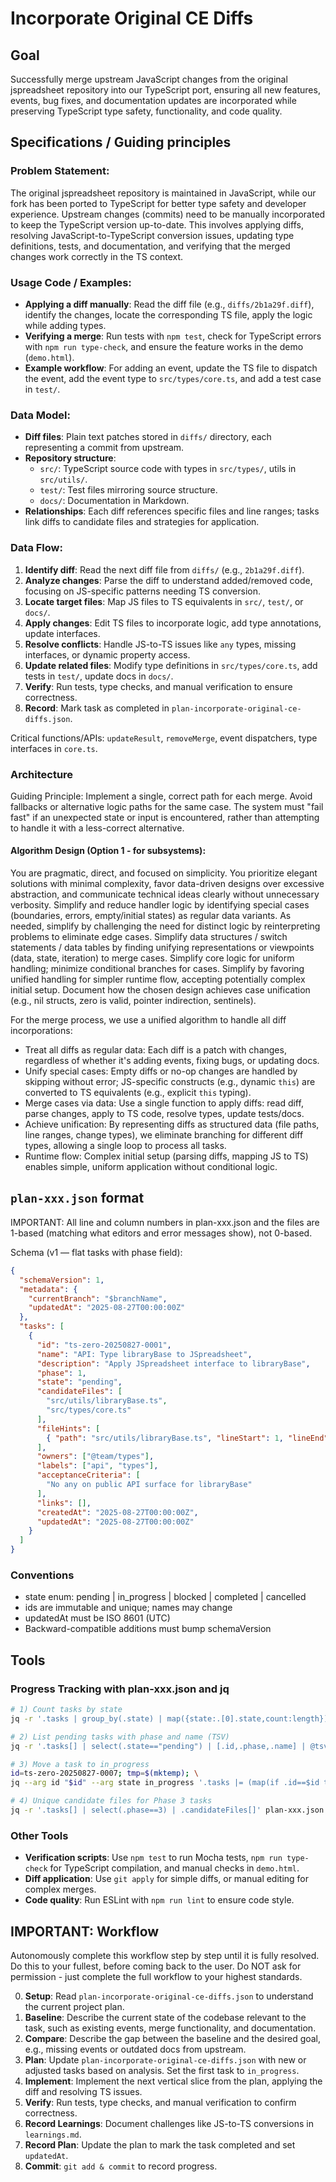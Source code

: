 # Incorporate Original CE Diffs

## Goal

Successfully merge upstream JavaScript changes from the original jspreadsheet repository into our TypeScript port, ensuring all new features, events, bug fixes, and documentation updates are incorporated while preserving TypeScript type safety, functionality, and code quality.

## Specifications / Guiding principles

### Problem Statement:
The original jspreadsheet repository is maintained in JavaScript, while our fork has been ported to TypeScript for better type safety and developer experience. Upstream changes (commits) need to be manually incorporated to keep the TypeScript version up-to-date. This involves applying diffs, resolving JavaScript-to-TypeScript conversion issues, updating type definitions, tests, and documentation, and verifying that the merged changes work correctly in the TS context.

### Usage Code / Examples:
- **Applying a diff manually**: Read the diff file (e.g., `diffs/2b1a29f.diff`), identify the changes, locate the corresponding TS file, apply the logic while adding types.
- **Verifying a merge**: Run tests with `npm test`, check for TypeScript errors with `npm run type-check`, and ensure the feature works in the demo (`demo.html`).
- **Example workflow**: For adding an event, update the TS file to dispatch the event, add the event type to `src/types/core.ts`, and add a test case in `test/`.

### Data Model:
- **Diff files**: Plain text patches stored in `diffs/` directory, each representing a commit from upstream.
- **Repository structure**: 
  - `src/`: TypeScript source code with types in `src/types/`, utils in `src/utils/`.
  - `test/`: Test files mirroring source structure.
  - `docs/`: Documentation in Markdown.
- **Relationships**: Each diff references specific files and line ranges; tasks link diffs to candidate files and strategies for application.

### Data Flow:
1. **Identify diff**: Read the next diff file from `diffs/` (e.g., `2b1a29f.diff`).
2. **Analyze changes**: Parse the diff to understand added/removed code, focusing on JS-specific patterns needing TS conversion.
3. **Locate target files**: Map JS files to TS equivalents in `src/`, `test/`, or `docs/`.
4. **Apply changes**: Edit TS files to incorporate logic, add type annotations, update interfaces.
5. **Resolve conflicts**: Handle JS-to-TS issues like `any` types, missing interfaces, or dynamic property access.
6. **Update related files**: Modify type definitions in `src/types/core.ts`, add tests in `test/`, update docs in `docs/`.
7. **Verify**: Run tests, type checks, and manual verification to ensure correctness.
8. **Record**: Mark task as completed in `plan-incorporate-original-ce-diffs.json`.

Critical functions/APIs: `updateResult`, `removeMerge`, event dispatchers, type interfaces in `core.ts`.

### Architecture
Guiding Principle: Implement a single, correct path for each merge. Avoid fallbacks or alternative logic paths for the same case. The system must "fail fast" if an unexpected state or input is encountered, rather than attempting to handle it with a less-correct alternative.

#### Algorithm Design (Option 1 - for subsystems):
You are pragmatic, direct, and focused on simplicity. You prioritize elegant solutions with minimal complexity, favor data-driven designs over excessive abstraction, and communicate technical ideas clearly without unnecessary verbosity.
Simplify and reduce handler logic by identifying special cases (boundaries, errors, empty/initial states) as regular data variants.
As needed, simplify by challenging the need for distinct logic by reinterpreting problems to eliminate edge cases.
Simplify data structures / switch statements / data tables by finding unifying representations or viewpoints (data, state, iteration) to merge cases.
Simplify core logic for uniform handling; minimize conditional branches for cases.
Simplify by favoring unified handling for simpler runtime flow, accepting potentially complex initial setup.
Document how the chosen design achieves case unification (e.g., nil structs, zero is valid, pointer indirection, sentinels).

For the merge process, we use a unified algorithm to handle all diff incorporations:
- Treat all diffs as regular data: Each diff is a patch with changes, regardless of whether it's adding events, fixing bugs, or updating docs.
- Unify special cases: Empty diffs or no-op changes are handled by skipping without error; JS-specific constructs (e.g., dynamic `this`) are converted to TS equivalents (e.g., explicit `this` typing).
- Merge cases via data: Use a single function to apply diffs: read diff, parse changes, apply to TS code, resolve types, update tests/docs.
- Achieve unification: By representing diffs as structured data (file paths, line ranges, change types), we eliminate branching for different diff types, allowing a single loop to process all tasks.
- Runtime flow: Complex initial setup (parsing diffs, mapping JS to TS) enables simple, uniform application without conditional logic.

## `plan-xxx.json` format

IMPORTANT: All line and column numbers in plan-xxx.json and the files are 1-based (matching what editors and error messages show), not 0-based.

Schema (v1 — flat tasks with phase field):

```json
{
  "schemaVersion": 1,
  "metadata": {
    "currentBranch": "$branchName",
    "updatedAt": "2025-08-27T00:00:00Z"
  },
  "tasks": [
    {
      "id": "ts-zero-20250827-0001",
      "name": "API: Type libraryBase to JSpreadsheet",
      "description": "Apply JSpreadsheet interface to libraryBase",
      "phase": 1,
      "state": "pending",
      "candidateFiles": [
        "src/utils/libraryBase.ts",
        "src/types/core.ts"
      ],
      "fileHints": [
        { "path": "src/utils/libraryBase.ts", "lineStart": 1, "lineEnd": 60 }
      ],
      "owners": ["@team/types"],
      "labels": ["api", "types"],
      "acceptanceCriteria": [
        "No any on public API surface for libraryBase"
      ],
      "links": [],
      "createdAt": "2025-08-27T00:00:00Z",
      "updatedAt": "2025-08-27T00:00:00Z"
    }
  ]
}
```

### Conventions

- state enum: pending | in_progress | blocked | completed | cancelled
- ids are immutable and unique; names may change
- updatedAt must be ISO 8601 (UTC)
- Backward-compatible additions must bump schemaVersion

## Tools

### Progress Tracking with plan-xxx.json and jq

```bash
# 1) Count tasks by state
jq -r '.tasks | group_by(.state) | map({state:.[0].state,count:length})[] | "\(.state): \(.count)"' plan-xxx.json

# 2) List pending tasks with phase and name (TSV)
jq -r '.tasks[] | select(.state=="pending") | [.id,.phase,.name] | @tsv' plan-xxx.json

# 3) Move a task to in_progress
id=ts-zero-20250827-0007; tmp=$(mktemp); \
jq --arg id "$id" --arg state in_progress '.tasks |= (map(if .id==$id then .state=$state else . end))' plan-xxx.json > "$tmp" && mv "$tmp" plan-xxx.json

# 4) Unique candidate files for Phase 3 tasks
jq -r '.tasks[] | select(.phase==3) | .candidateFiles[]' plan-xxx.json | sort -u
```

### Other Tools
- **Verification scripts**: Use `npm test` to run Mocha tests, `npm run type-check` for TypeScript compilation, and manual checks in `demo.html`.
- **Diff application**: Use `git apply` for simple diffs, or manual editing for complex merges.
- **Code quality**: Run ESLint with `npm run lint` to ensure code style.

## IMPORTANT: Workflow

Autonomously complete this workflow step by step until it is fully resolved. Do this to your fullest, before coming back to the user. Do NOT ask for permission - just complete the full workflow to your highest standards.

0. **Setup**: Read `plan-incorporate-original-ce-diffs.json` to understand the current project plan.
1. **Baseline**: Describe the current state of the codebase relevant to the task, such as existing events, merge functionality, and documentation.
2. **Compare**: Describe the gap between the baseline and the desired goal, e.g., missing events or outdated docs from upstream.
3. **Plan**: Update `plan-incorporate-original-ce-diffs.json` with new or adjusted tasks based on analysis. Set the first task to `in_progress`.
4. **Implement**: Implement the next vertical slice from the plan, applying the diff and resolving TS issues.
5. **Verify**: Run tests, type checks, and manual verification to confirm correctness.
6. **Record Learnings**: Document challenges like JS-to-TS conversions in `learnings.md`.
7. **Record Plan**: Update the plan to mark the task completed and set `updatedAt`.
8. **Commit**: `git add & commit` to record progress.